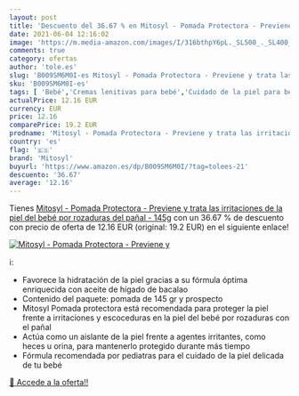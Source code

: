 ```yaml
---
layout: post
title: 'Descuento del 36.67 % en Mitosyl - Pomada Protectora - Previene y'
date: 2021-06-04 12:16:02
image: 'https://m.media-amazon.com/images/I/316bthpY6pL._SL500_._SL400_.jpg'
comments: true
category: ofertas
author: 'tole.es'
slug: 'B009SM6M0I-es Mitosyl - Pomada Protectora - Previene y trata las...'
sku: 'B009SM6M0I-es'
tags: [ 'Bebé','Cremas lenitivas para bebé','Cuidado de la piel para bebé','Higiene y cuidado','bebé','mitosyl','pañal', ]
actualPrice: 12.16 EUR
currency: EUR
price: 12.16
comparePrice: 19.2 EUR
prodname: 'Mitosyl - Pomada Protectora - Previene y trata las irritaciones de la piel del bebé por rozaduras del pañal - 145g'
country: 'es'
flag: '🇪🇸'
brand: 'Mitosyl'
buyurl: 'https://www.amazon.es/dp/B009SM6M0I/?tag=tolees-21'
descuento: '36.67'
average: '12.16'
---
```


Tienes [Mitosyl - Pomada Protectora - Previene y trata las irritaciones de la piel del bebé por rozaduras del pañal - 145g](https://www.amazon.es/dp/B009SM6M0I/?tag=tolees-21) con un 36.67 % de descuento con precio de oferta de 12.16 EUR (original: 19.2 EUR) en el siguiente enlace!

[![Mitosyl - Pomada Protectora - Previene y](https://m.media-amazon.com/images/I/316bthpY6pL._SL500_._SL400_.jpg)](https://www.amazon.es/dp/B009SM6M0I/?tag=tolees-21)

ℹ️:

- Favorece la hidratación de la piel gracias a su fórmula óptima enriquecida con aceite de hígado de bacalao
- Contenido del paquete: pomada de 145 gr y prospecto
- Mitosyl Pomada protectora está recomendada para proteger la piel frente a irritaciones y escoceduras en la piel del bebé por rozaduras con el pañal
- Actúa como un aislante de la piel frente a agentes irritantes, como heces u orina, para mantenerlo protegido durante más tiempo
- Fórmula recomendada por pediatras para el cuidado de la piel delicada de tu bebé

[🛒 Accede a la oferta!!](https://www.amazon.es/dp/B009SM6M0I/?tag=tolees-21)

